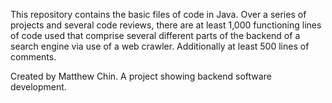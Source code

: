 This repository contains the basic files of code in Java. Over a series of projects and several code reviews, there are
at least 1,000 functioning lines of code used that comprise several different parts of the backend of a search engine
via use of a web crawler. Additionally at least 500 lines of comments. 


Created by Matthew Chin. A project showing backend software development.

